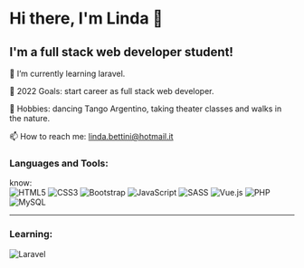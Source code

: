 # Hi there, I'm Linda 👋

## I'm a full stack web developer student!

🌱 I’m currently learning laravel.

🥅 2022 Goals: start career as full stack web developer.

🥽 Hobbies: dancing Tango Argentino, taking theater classes and walks in the nature.

📫 How to reach me: linda.bettini@hotmail.it

### Languages and Tools:

know: <br/>
![HTML5](https://img.shields.io/badge/html5-%23E34F26.svg?style=for-the-badge&logo=html5&logoColor=white) ![CSS3](https://img.shields.io/badge/CSS3-1572B6?style=for-the-badge&logo=css3&logoColor=white) ![Bootstrap](https://img.shields.io/badge/bootstrap-%23563D7C.svg?style=for-the-badge&logo=bootstrap&logoColor=white) ![JavaScript](https://img.shields.io/badge/javascript-%23323330.svg?style=for-the-badge&logo=javascript&logoColor=%23F7DF1E) ![SASS](https://img.shields.io/badge/SASS-hotpink.svg?style=for-the-badge&logo=SASS&logoColor=white) ![Vue.js](https://img.shields.io/badge/vuejs-%2335495e.svg?style=for-the-badge&logo=vuedotjs&logoColor=%234FC08D) ![PHP](https://img.shields.io/badge/php-%23777BB4.svg?style=for-the-badge&logo=php&logoColor=white) ![MySQL](https://img.shields.io/badge/mysql-%2300f.svg?style=for-the-badge&logo=mysql&logoColor=white)

---

### Learning: <br/>
![Laravel](https://img.shields.io/badge/laravel-%23FF2D20.svg?style=for-the-badge&logo=laravel&logoColor=white)

<!-- <br/>
<img width='800' src="https://github-readme-stats.vercel.app/api/top-langs?username=DavideLuporini&show_icons=true&locale=en&layout=compact" alt="DavideLuporini" /> -->

